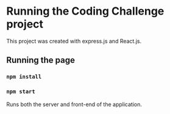 # Running the Coding Challenge project

This project was created with express.js and React.js.

## Running the page
### `npm install`
### `npm start`
Runs both the server and front-end of the application.
